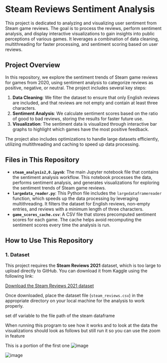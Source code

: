 # Steam Reviews Sentiment Analysis

This project is dedicated to analyzing and visualizing user sentiment from Steam game reviews. The goal is to process the reviews, perform sentiment analysis, and display interactive visualizations to gain insights into public perceptions of various games. It leverages a combination of data cleaning, multithreading for faster processing, and sentiment scoring based on user reviews.

## Project Overview

In this repository, we explore the sentiment trends of Steam game reviews for games from 2020, using sentiment analysis to categorize reviews as positive, negative, or neutral. The project includes several key steps:

1. **Data Cleaning**: We filter the dataset to ensure that only English reviews are included, and that reviews are not empty and contain at least three characters.
2. **Sentiment Analysis**: We calculate sentiment scores based on the ratio of good to bad reviews, storing the results for faster future use.
3. **Visualization**: The sentiment data is visualized through interactive bar graphs to highlight which games have the most positive feedback.

The project also includes optimizations to handle large datasets efficiently, utilizing multithreading and caching to speed up data processing.

## Files in This Repository

- **`steam_analysis2,0.ipynb`**: The main Jupyter notebook file that contains the sentiment analysis workflow. This notebook processes the data, performs sentiment analysis, and generates visualizations for exploring the sentiment trends of Steam game reviews.
- **`largedata_reader.py`**: This Python file includes the `largedataframereader` function, which speeds up the data processing by leveraging multithreading. It filters the dataset for English reviews, non-empty entries, and reviews with a minimum length of three characters.
- **`game_scores_cache.csv`**: A CSV file that stores precomputed sentiment scores for each game. The cache helps avoid recomputing the sentiment scores every time the analysis is run.

## How to Use This Repository

### 1. **Dataset**
This project requires the **Steam Reviews 2021** dataset, which is too large to upload directly to GitHub. You can download it from Kaggle using the following link:

[Download the Steam Reviews 2021 dataset](https://www.kaggle.com/datasets/najzeko/steam-reviews-2021)

Once downloaded, place the dataset file (`steam_reviews.csv`) in the appropriate directory on your local machine for the analysis to work properly.

set df variable to the file path of the steam dataframe 






When running this program to see how it works and to look at the data the visualizations should look as follows 
but still run it so you can use the zoom in feature 


This is a portion of the first one 
![image](https://github.com/user-attachments/assets/9c5ed428-5fda-4137-803f-5b358f161073)




![image](https://github.com/user-attachments/assets/72e90717-75d5-4fe7-876e-1688f87fa05b)




